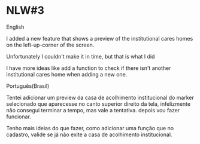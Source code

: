 # NLW#3

English
 
I added a new feature that shows a preview of the institutional cares homes on the left-up-corner of the screen.

Unfortunately I couldn't make it in time, but that is what I did

I have more ideas like add a function to check if there isn't another institutional cares home when adding a new one.

Português(Brasil)

Tentei adicionar um preview da casa de acolhimento institucional do marker selecionado que aparecesse no canto superior direito da tela, infelizmente não consegui terminar a tempo, mas vale a tentativa. depois vou fazer funcionar.

Tenho mais ideias do que fazer, como adicionar uma função que no cadastro, valide se já não exite a casa de acolhimento institucional.
